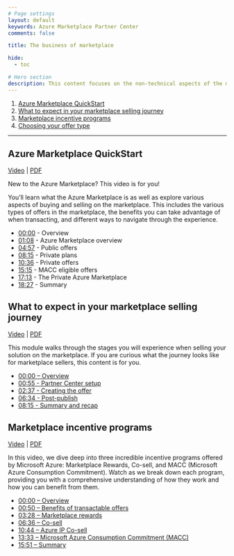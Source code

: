 ```yaml
---
# Page settings
layout: default
keywords: Azure Marketplace Partner Center
comments: false

title: The business of marketplace

hide:
  - toc

# Hero section
description: This content focuses on the non-technical aspects of the marketplace including the business pf selling.
---
```


<!-- no toc -->
1. [Azure Marketplace QuickStart](#azure-marketplace-quickstart)
1. [What to expect in your marketplace selling journey](#what-to-expect-in-your-marketplace-selling-journey)
1. [Marketplace incentive programs](#marketplace-incentive-programs)
1. [Choosing your offer type](./select-offer-type.md)

---

## Azure Marketplace QuickStart

<a target="_blank" href="https://www.youtube.com/watch?v=gHOPdN8pOkw">Video</a> | [PDF](./pdfs/01.0-amp-quickstart.pdf)

New to the Azure Marketplace? This video is for you!

You’ll learn what the Azure Marketplace is as well as explore various aspects of buying and selling on the marketplace. This includes the various types of offers in the marketplace, the benefits you can take advantage of when transacting, and different ways to navigate through the experience.

- [00:00](https://www.youtube.com/watch?v=gHOPdN8pOkw&t=0s) - Overview 
- [01:08](https://www.youtube.com/watch?v=gHOPdN8pOkw&t=68s) - Azure Marketplace overview 
- [04:57](https://www.youtube.com/watch?v=gHOPdN8pOkw&t=297s) - Public offers 
- [08:15](https://www.youtube.com/watch?v=gHOPdN8pOkw&t=495s) - Private plans 
- [10:36](https://www.youtube.com/watch?v=gHOPdN8pOkw&t=636s) - Private offers 
- [15:15](https://www.youtube.com/watch?v=gHOPdN8pOkw&t=915s) - MACC eligible offers 
- [17:13](https://www.youtube.com/watch?v=gHOPdN8pOkw&t=1033s) - The Private Azure Marketplace 
- [18:27](https://www.youtube.com/watch?v=gHOPdN8pOkw&t=1107s) - Summary


## What to expect in your marketplace selling journey

<a target="_blank" href="https://aka.ms/AAotbdd">Video</a> | [PDF](./pdfs/03.0-marketplace-journey.pdf)

This module walks through the stages you will experience when selling your solution on the marketplace. If you are curious what the journey looks like for marketplace sellers, this content is for you.

- [00:00 – Overview](https://www.youtube.com/watch?v=SkZTutcixKE&t=0s)
- [00:55 - Partner Center setup](https://www.youtube.com/watch?v=SkZTutcixKE&t=55s)
- [02:37 - Creating the offer](https://www.youtube.com/watch?v=SkZTutcixKE&t=157s)
- [06:34 - Post-publish](https://www.youtube.com/watch?v=SkZTutcixKE&t=394s)
- [08:15 - Summary and recap](https://www.youtube.com/watch?v=SkZTutcixKE&t=495s)

## Marketplace incentive programs

<a target="_blank" href="https://aka.ms/AAn80hc">Video</a> | [PDF](./pdfs/02.1-marketplace-incentives.pdf)

In this video, we dive deep into three incredible incentive programs offered by Microsoft Azure: Marketplace Rewards, Co-sell, and MACC (Microsoft Azure Consumption Commitment). Watch as we break down each program, providing you with a comprehensive understanding of how they work and how you can benefit from them.

- [00:00 – Overview](https://www.youtube.com/watch?v=wUp7beFfYa4&t=0s)
- [00:50 – Benefits of transactable offers](https://www.youtube.com/watch?v=wUp7beFfYa4&t=50s)
- [03:28 – Marketplace rewards](https://www.youtube.com/watch?v=wUp7beFfYa4&t=208s)
- [06:36 – Co-sell](https://www.youtube.com/watch?v=wUp7beFfYa4&t=396s)
- [10:44 – Azure IP Co-sell](https://www.youtube.com/watch?v=wUp7beFfYa4&t=644s)
- [13:33 – Microsoft Azure Consumption Commitment (MACC)](https://www.youtube.com/watch?v=wUp7beFfYa4&t=813s)
- [15:51 – Summary ](https://www.youtube.com/watch?v=wUp7beFfYa4&t=951s)
  